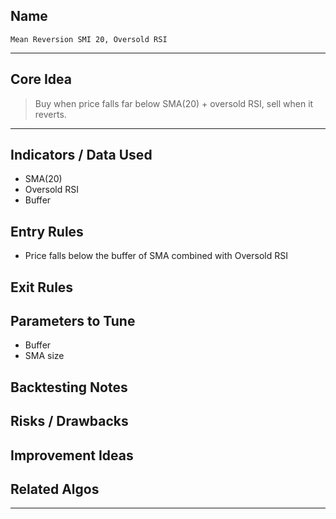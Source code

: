 
##  Name

	Mean Reversion SMI 20, Oversold RSI
 --- 
##  Core Idea

> Buy when price falls far below SMA(20) + oversold RSI, sell when it reverts.
 
 ---
## Indicators / Data Used
- SMA(20)
- Oversold RSI
- Buffer

##  Entry Rules

- Price falls below the buffer of SMA combined with Oversold RSI

##  Exit Rules


##  Parameters to Tune

- Buffer
- SMA size

##  Backtesting Notes

##  Risks / Drawbacks

##  Improvement Ideas

##  Related Algos


---